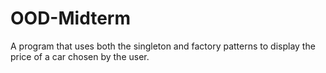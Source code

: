 # OOD-Midterm
A program that uses both the singleton and factory patterns to display the price of a car chosen by the user. 
